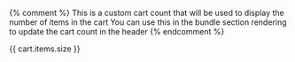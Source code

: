 {% comment %}
  This is a custom cart count that will be used to display the number of items in the cart
  You can use this in the bundle section rendering to update the cart count in the header
{% endcomment %}

<span class="cart-item-count">
  {{ cart.items.size }}
</span>